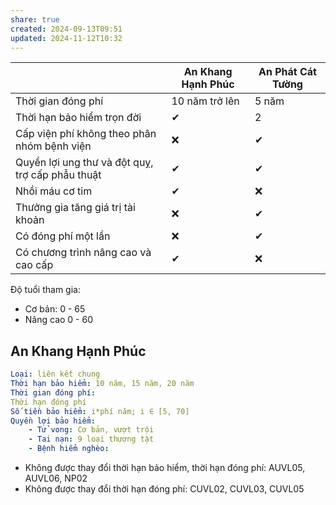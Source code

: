```yaml
---
share: true
created: 2024-09-13T09:51
updated: 2024-11-12T10:32
---
```

|                                                  | An Khang Hạnh Phúc | An Phát Cát Tường |
| ------------------------------------------------ | ------------------ | ----------------- |
| Thời gian đóng phí                               | 10 năm trở lên     | 5 năm             |
| Thời hạn bảo hiểm trọn đời                       | ✔                  | 2                 |
| Cấp viện phí không theo phân nhóm bệnh viện      | ❌                 | ✔                 |
| Quyền lợi ung thư và đột quỵ, trợ cấp phẫu thuật | ✔                  | ✔                 |
| Nhồi máu cơ tim                                  | ✔                  | ❌                |
| Thưởng gia tăng giá trị tài khoản                | ❌                 | ✔                 |
| Có đóng phí một lần                              | ❌                 | ✔                 |
| Có chương trình nâng cao và cao cấp              | ✔                  | ❌                |

Độ tuổi tham gia:
- Cơ bản: 0 - 65
- Nâng cao 0 - 60

## An Khang Hạnh Phúc
```yaml
Loại: liên kết chung
Thời hạn bảo hiểm: 10 năm, 15 năm, 20 năm
Thời gian đóng phí: 
Thời hạn đóng phí
Số tiền bảo hiểm: i*phí năm; i ∈ [5, 70]
Quyền lợi bảo hiểm:
    - Tử vong: Cơ bản, vượt trội
    - Tai nạn: 9 loại thương tật
    - Bệnh hiểm nghèo:

```

- Không được thay đổi thời hạn bảo hiểm, thời hạn đóng phí: AUVL05, AUVL06, NP02
- Không được thay đổi thời hạn đóng phí: CUVL02, CUVL03, CUVL05
